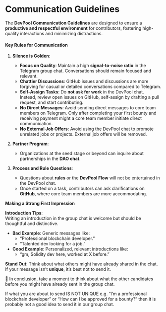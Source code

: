 # Communication Guidelines

The **DevPool Communication Guidelines** are designed to ensure a **productive and respectful environment** for contributors, fostering high-quality interactions and minimizing distractions.

#### **Key Rules for Communication**

1.  **Silence is Golden**:

    * **Focus on Quality**: Maintain a high **signal-to-noise ratio** in the Telegram group chat. Conversations should remain focused and relevant.
    * **Chattier Discussions**: GitHub issues and discussions are more forgiving for casual or detailed conversations compared to Telegram.
    * **Self-Assign Tasks**: Do **not ask for work** in the DevPool chat. Instead, review open issues on GitHub, self-assign by drafting a pull request, and start contributing.
    * **No Direct Messages**: Avoid sending direct messages to core team members on Telegram. Only after completing your first bounty and receiving payment might a core team member initiate direct communication.
    * **No External Job Offers**: Avoid using the DevPool chat to promote unrelated jobs or projects. External job offers will be removed.


2.  &#x20;**Partner Program**:

    * Organizations at the seed stage or beyond can inquire about partnerships in the **DAO chat**.


3. **Process and Rule Questions**:
   * Questions about **rules** or the **DevPool Flow** will not be entertained in the DevPool chat.
   * Once started on a task, contributors can ask clarifications on **GitHub**, where core team members are more accommodating.

**Making a Strong First Impression**

**Introduction Tips**:\
Writing an introduction in the group chat is welcome but should be thoughtful and distinctive.

* **Bad Example**: Generic messages like:
  * “Professional blockchain developer.”
  * “Talented dev looking for a job.”
* **Good Example**: Personalized, relevant introductions like:
  * “gm, Solidity dev here, worked at X before.”

**Stand Out**: Think about what others might have already shared in the chat. If your message isn’t **unique**, it’s best not to send it.



🧠 In conclusion, take a moment to think about what the other candidates before you might have already sent in the group chat.

If what you are about to send IS NOT UNIQUE e.g. “I’m a professional blockchain developer” or “How can I be approved for a bounty?” then it is probably not a good idea to send it in our group chat.

